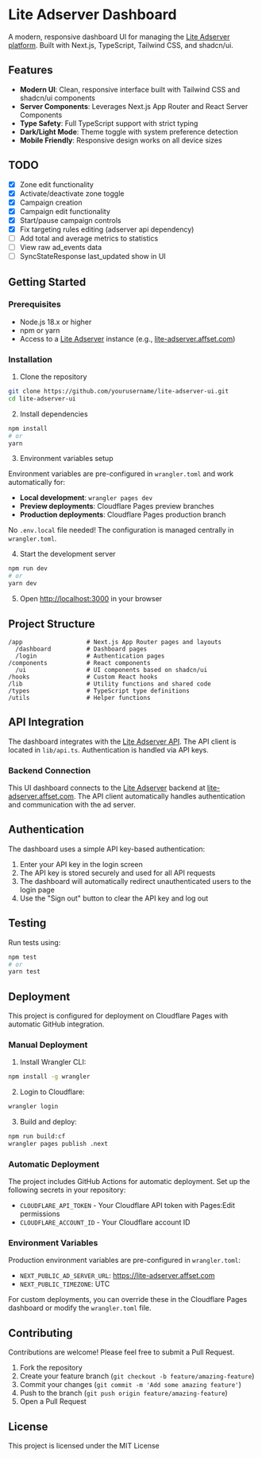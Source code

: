 # Lite Adserver Dashboard

A modern, responsive dashboard UI for managing the [Lite Adserver platform](https://github.com/serz/lite-adserver). Built with Next.js, TypeScript, Tailwind CSS, and shadcn/ui.

## Features

- **Modern UI**: Clean, responsive interface built with Tailwind CSS and shadcn/ui components
- **Server Components**: Leverages Next.js App Router and React Server Components
- **Type Safety**: Full TypeScript support with strict typing
- **Dark/Light Mode**: Theme toggle with system preference detection
- **Mobile Friendly**: Responsive design works on all device sizes

## TODO

- [x] Zone edit functionality
- [x] Activate/deactivate zone toggle
- [x] Campaign creation
- [x] Campaign edit functionality 
- [x] Start/pause campaign controls
- [x] Fix targeting rules editing (adserver api dependency)
- [ ] Add total and average metrics to statistics
- [ ] View raw ad_events data
- [ ] SyncStateResponse last_updated show in UI

## Getting Started

### Prerequisites

- Node.js 18.x or higher
- npm or yarn
- Access to a [Lite Adserver](https://github.com/serz/lite-adserver) instance (e.g., [lite-adserver.affset.com](https://lite-adserver.affset.com))

### Installation

1. Clone the repository
```bash
git clone https://github.com/yourusername/lite-adserver-ui.git
cd lite-adserver-ui
```

2. Install dependencies
```bash
npm install
# or
yarn
```

3. Environment variables setup

Environment variables are pre-configured in `wrangler.toml` and work automatically for:
- **Local development**: `wrangler pages dev`
- **Preview deployments**: Cloudflare Pages preview branches  
- **Production deployments**: Cloudflare Pages production branch

No `.env.local` file needed! The configuration is managed centrally in `wrangler.toml`.

4. Start the development server
```bash
npm run dev
# or
yarn dev
```

5. Open [http://localhost:3000](http://localhost:3000) in your browser

## Project Structure

```
/app                  # Next.js App Router pages and layouts
  /dashboard          # Dashboard pages
  /login              # Authentication pages
/components           # React components
  /ui                 # UI components based on shadcn/ui
/hooks                # Custom React hooks
/lib                  # Utility functions and shared code
/types                # TypeScript type definitions
/utils                # Helper functions
```

## API Integration

The dashboard integrates with the [Lite Adserver API](https://github.com/serz/lite-adserver/blob/main/docs/api.md). The API client is located in `lib/api.ts`. Authentication is handled via API keys.

### Backend Connection

This UI dashboard connects to the [Lite Adserver](https://github.com/serz/lite-adserver) backend at [lite-adserver.affset.com](https://lite-adserver.affset.com). The API client automatically handles authentication and communication with the ad server.

## Authentication

The dashboard uses a simple API key-based authentication:

1. Enter your API key in the login screen
2. The API key is stored securely and used for all API requests
3. The dashboard will automatically redirect unauthenticated users to the login page
4. Use the "Sign out" button to clear the API key and log out

## Testing

Run tests using:

```bash
npm test
# or
yarn test
```

## Deployment

This project is configured for deployment on Cloudflare Pages with automatic GitHub integration.

### Manual Deployment

1. Install Wrangler CLI:
```bash
npm install -g wrangler
```

2. Login to Cloudflare:
```bash
wrangler login
```

3. Build and deploy:
```bash
npm run build:cf
wrangler pages publish .next
```

### Automatic Deployment

The project includes GitHub Actions for automatic deployment. Set up the following secrets in your repository:
- `CLOUDFLARE_API_TOKEN` - Your Cloudflare API token with Pages:Edit permissions
- `CLOUDFLARE_ACCOUNT_ID` - Your Cloudflare account ID

### Environment Variables

Production environment variables are pre-configured in `wrangler.toml`:
- `NEXT_PUBLIC_AD_SERVER_URL`: https://lite-adserver.affset.com
- `NEXT_PUBLIC_TIMEZONE`: UTC

For custom deployments, you can override these in the Cloudflare Pages dashboard or modify the `wrangler.toml` file.

## Contributing

Contributions are welcome! Please feel free to submit a Pull Request.

1. Fork the repository
2. Create your feature branch (`git checkout -b feature/amazing-feature`)
3. Commit your changes (`git commit -m 'Add some amazing feature'`)
4. Push to the branch (`git push origin feature/amazing-feature`)
5. Open a Pull Request

## License

This project is licensed under the MIT License